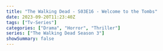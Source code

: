 ```yaml
---
title: "The Walking Dead - S03E16 - Welcome to the Tombs"
date: 2023-09-20T11:23:40Z
tags: ["Tv-Series"]
categories: ["Drama", "Horror", "Thriller"]
series: ["The Walking Dead Season 3"]
showSummary: false
---
```


  <mux-player stream-type="on-demand"
  src="https://kp3d-my.sharepoint.com/personal/ryoo_kp3d_onmicrosoft_com/_layouts/15/download.aspx?share=EeqoEqy8PWhEp2WSzT4-YoMB5dOCiZlua4WYpXUMJZX0Lg" metadata-video-title="The Walking Dead - S03E16 - Welcome to the Tombs" prefer-playback="mse" controls>
  </mux-player>
  
  
  <script src="https://cdn.jsdelivr.net/npm/@mux/mux-player"></script>
  
   <script id="dHa91ti6kROh2u34cvjhvKJCHZcLhKIMCvB9ytufkHg" type="application/ld+json">
 {
  "@context": "https://schema.org/",
  "@type": "VideoObject",
  "name": "The Walking Dead - S03E16 - Welcome to the Tombs",
  "contentUrl": "https://stream.mux.com/dHa91ti6kROh2u34cvjhvKJCHZcLhKIMCvB9ytufkHg.m3u8",
  "thumbnailUrl": "https://www.themoviedb.org/t/p/original/mu1zFlKK7pQbGbkCHDyRRQ6RMRW.jpg?width=314&fit_mode=preserve&time=25",
  "uploadDate": "2023-09-20T11:23:40Z",
}

</script>


